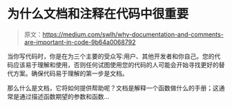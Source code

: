 # 为什么文档和注释在代码中很重要

> 原文：<https://medium.com/swlh/why-documentation-and-comments-are-important-in-code-9b64a0068792>

当你写代码时，你是在为三个主要的受众写:用户、其他开发者和你自己。您的代码应该易于理解和使用，否则任何试图使用您的代码的人可能会开始寻找更好的替代方案。确保代码易于理解的第一步是文档。

那么什么是文档，它将如何提供帮助呢？文档是解释一个函数做什么的手册；这通常是通过描述函数期望的参数和函数…